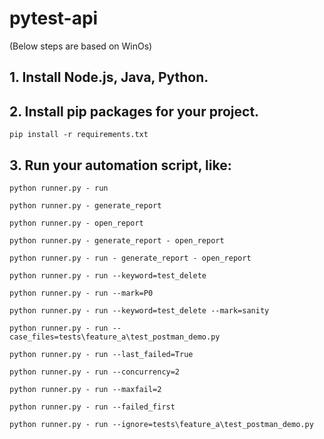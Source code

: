 # pytest-api

(Below steps are based on WinOs)

## 1. Install Node.js, Java, Python.

## 2. Install pip packages for your project.

```commandline
pip install -r requirements.txt
```

## 3. Run your automation script, like:

```commandline
python runner.py - run

python runner.py - generate_report

python runner.py - open_report

python runner.py - generate_report - open_report

python runner.py - run - generate_report - open_report

python runner.py - run --keyword=test_delete

python runner.py - run --mark=P0

python runner.py - run --keyword=test_delete --mark=sanity

python runner.py - run --case_files=tests\feature_a\test_postman_demo.py

python runner.py - run --last_failed=True

python runner.py - run --concurrency=2

python runner.py - run --maxfail=2

python runner.py - run --failed_first

python runner.py - run --ignore=tests\feature_a\test_postman_demo.py

```